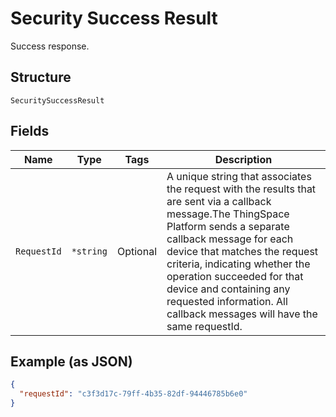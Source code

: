 
# Security Success Result

Success response.

## Structure

`SecuritySuccessResult`

## Fields

| Name | Type | Tags | Description |
|  --- | --- | --- | --- |
| `RequestId` | `*string` | Optional | A unique string that associates the request with the results that are sent via a callback message.The ThingSpace Platform sends a separate callback message for each device that matches the request criteria, indicating whether the operation succeeded for that device and containing any requested information. All callback messages will have the same requestId. |

## Example (as JSON)

```json
{
  "requestId": "c3f3d17c-79ff-4b35-82df-94446785b6e0"
}
```

